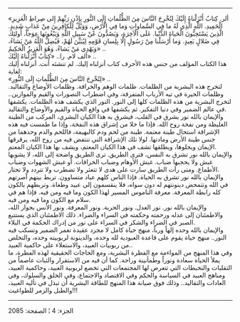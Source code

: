 ------------------------------------------------------------------------

«ألر. كِتابٌ أَنْزَلْناهُ إِلَيْكَ لِتُخْرِجَ النَّاسَ مِنَ الظُّلُماتِ إِلَى النُّورِ بِإِذْنِ رَبِّهِمْ إِلى
صِراطِ الْعَزِيزِ الْحَمِيدِ. اللَّهِ الَّذِي لَهُ ما فِي السَّماواتِ وَما فِي الْأَرْضِ، وَوَيْلٌ
لِلْكافِرِينَ مِنْ عَذابٍ شَدِيدٍ. الَّذِينَ يَسْتَحِبُّونَ الْحَياةَ الدُّنْيا. عَلَى الْآخِرَةِ، وَيَصُدُّونَ
عَنْ سَبِيلِ اللَّهِ وَيَبْغُونَها عِوَجاً، أُولئِكَ فِي ضَلالٍ بَعِيدٍ. وَما أَرْسَلْنا مِنْ رَسُولٍ إِلَّا
بِلِسانِ قَوْمِهِ لِيُبَيِّنَ لَهُمْ، فَيُضِلُّ اللَّهُ مَنْ يَشاءُ، وَيَهْدِي مَنْ يَشاءُ، وَهُوَ الْعَزِيزُ
الْحَكِيمُ» ..  
ألف لام. را.. «كِتابٌ أَنْزَلْناهُ إِلَيْكَ» ..  
هذا الكتاب المؤلف من جنس هذه الأحرف كتاب أنزلناه إليك. لم تنشئه أنت.
أنزلناه إليك لغاية:  
«لِتُخْرِجَ النَّاسَ مِنَ الظُّلُماتِ إِلَى النُّورِ» ..  
لتخرج هذه البشرية من الظلمات. ظلمات الوهم والخرافة. وظلمات الأوضاع
والتقاليد. وظلمات الحيرة في تيه الأرباب المتفرقة، وفي اضطراب التصورات
والقيم والموازين.. لتخرج البشرية من هذه الظلمات كلها إلى النور. النور
الذي يكشف هذه الظلمات. يكشفها في عالم الضمير وفي دنيا التفكير. ثم يكشفها
في واقع الحياة والقيم والأوضاع والتقاليد.  
والإيمان بالله نور يشرق في القلب، فيشرق به هذا الكيان البشري، المركب من
الطينة الغليظة ومن نفخة روح الله. فإذا ما خلا من إشراق هذه النفخة، وإذا
ما طمست فيه هذه الإشراقة استحال طينة معتمة. طينة من لحم ودم كالبهيمة،
فاللحم والدم وحدهما من جنس طينة الأرض ومادتها. لولا تلك الإشراقة التي
تنتفض فيه من روح الله، يرقرقها الإيمان ويجلوها، ويطلقها تشف في هذا
الكيان المعتم، ويشف بها هذا الكيان المعتم.  
والإيمان بالله نور تشرق به النفس، فترى الطريق. ترى الطريق واضحة إلى
الله، لا يشوبها غبش ولا يحجبها ضباب. غبش الأوهام وضباب الخرافات. أو غبش
الشهوات وضباب الأطماع. ومتى رأت الطريق سارت على هدى لا تتعثر ولا تضطرب
ولا تتردد ولا تحتار.  
والإيمان بالله نور تشرق به الحياة. فإذا الناس كلهم عباد متساوون. تربط
بينهم آصرتهم في الله وتتمحض دينونتهم له دون سواه، فلا ينقسمون إلى عبيد
وطغاة. وتربطهم بالكون كله رابطة المعرفة. معرفة الناموس المسير لهذا الكون
وما فيه ومن فيه. فإذا هم في سلام مع الكون وما فيه ومن فيه.  
والإيمان بالله نور. نور العدل. ونور الحرية. ونور المعرفة. ونور الأنس
بجوار الله، والاطمئنان إلى عدله ورحمته وحكمته في السراء والضراء. ذلك
الاطمئنان الذي يستتبع الصبر في الضراء والشكر في السراء على نور من إدراك
الحكمة في البلاء.  
والإيمان بالله وحده إلهاً ورباً، منهج حياة كامل لا مجرد عقيدة تغمر الضمير
وتسكب فيه النور.. منهج حياة يقوم على قاعدة العبودية لله وحده، والدينونة
لربوبيته وحده، والتخلص من ربوبيات العبيد، والاستعلاء على حاكمية
العبيد..  
وفي هذا المنهج من المواءمة مع الفطرة البشرية، ومع الحاجات الحقيقية لهذه
الفطرة، ما يملأ الحياة سعادة ونوراً وطمأنينة وراحة. كما أن فيه من
الاستقرار والثبات عاصماً من التقلبات والتخبطات التي تتعرض لها المجتمعات
التي تخضع لربوبية العبيد، وحاكمية العبيد، ومناهج العبيد في السياسة
والحكم وفي الاقتصاد والاجتماع، وفي الخلق والسلوك، وفي العادات
والتقاليد.. وذلك فوق صيانة هذا المنهج للطاقة البشرية أن تبذل في تأليه
العبيد، والطبل والزمر للطواغيت!!!

------------------------------------------------------------------------

الجزء: 4 ¦ الصفحة: 2085
